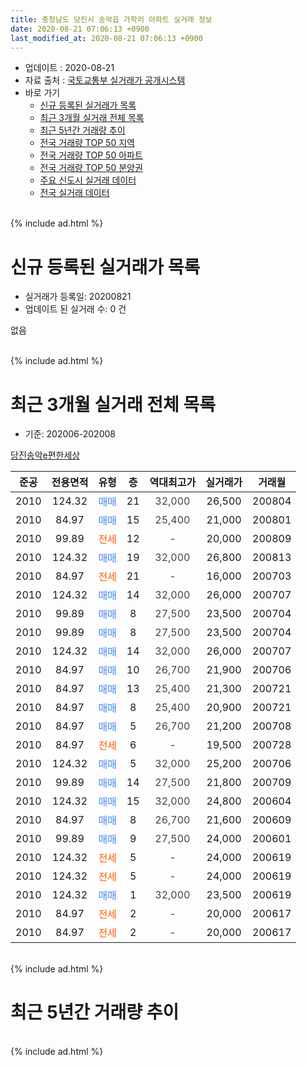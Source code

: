 ```yaml
---
title: 충청남도 당진시 송악읍 가학리 아파트 실거래 정보
date: 2020-08-21 07:06:13 +0900
last_modified_at: 2020-08-21 07:06:13 +0900
---
```


* 업데이트 : 2020-08-21
* 자료 출처 : [국토교통부 실거래가 공개시스템](http://rt.molit.go.kr)
* 바로 가기
    * [신규 등록된 실거래가 목록](#신규-등록된-실거래가-목록)
    * [최근 3개월 실거래 전체 목록](#최근-3개월-실거래-전체-목록)
    * [최근 5년간 거래량 추이](#최근-5년간-거래량-추이)
    * [전국 거래량 TOP 50 지역](https://inasie.github.io/apt-trade-info/최근-3개월-전국에서-가장-거래가-많이-발생한-지역)
    * [전국 거래량 TOP 50 아파트](https://inasie.github.io/apt-trade-info/최근-3개월-전국에서-가장-거래가-많이-발생한-아파트)
    * [전국 거래량 TOP 50 분양권](https://inasie.github.io/apt-trade-info/최근-3개월-전국에서-가장-거래가-많이-발생한-분양권)
    * [주요 신도시 실거래 데이터](https://inasie.github.io/apt-trade-info/주요-신도시)
    * [전국 실거래 데이터](https://inasie.github.io/apt-trade-info/전국)
<br>
{% include ad.html %}
<br>

# 신규 등록된 실거래가 목록
* 실거래가 등록일: 20200821
* 업데이트 된 실거래 수: 0 건

없음

<br>
{% include ad.html %}
<br>

# 최근 3개월 실거래 전체 목록
* 기준: 202006-202008


[당진송악e편한세상](https://search.naver.com/search.naver?query=%EC%B6%A9%EC%B2%AD%EB%82%A8%EB%8F%84+%EB%8B%B9%EC%A7%84%EC%8B%9C+%EC%86%A1%EC%95%85%EC%9D%8D+%EA%B0%80%ED%95%99%EB%A6%AC+%EB%8B%B9%EC%A7%84%EC%86%A1%EC%95%85e%ED%8E%B8%ED%95%9C%EC%84%B8%EC%83%81)

|준공|전용면적|유형|층|역대최고가|실거래가|거래월|
|:---:|:---:|:---:|:---:|:---:|:---:|:---:|
|2010|124.32|<span style="color:#4285f3">매매</span>|21|<span style="color:#444444">32,000</span>|26,500|200804|
|2010|84.97|<span style="color:#4285f3">매매</span>|15|<span style="color:#444444">25,400</span>|21,000|200801|
|2010|99.89|<span style="color:#ff5a00">전세</span>|12|<span style="color:#444444">-</span>|20,000|200809|
|2010|124.32|<span style="color:#4285f3">매매</span>|19|<span style="color:#444444">32,000</span>|26,800|200813|
|2010|84.97|<span style="color:#ff5a00">전세</span>|21|<span style="color:#444444">-</span>|16,000|200703|
|2010|124.32|<span style="color:#4285f3">매매</span>|14|<span style="color:#444444">32,000</span>|26,000|200707|
|2010|99.89|<span style="color:#4285f3">매매</span>|8|<span style="color:#444444">27,500</span>|23,500|200704|
|2010|99.89|<span style="color:#4285f3">매매</span>|8|<span style="color:#444444">27,500</span>|23,500|200704|
|2010|124.32|<span style="color:#4285f3">매매</span>|14|<span style="color:#444444">32,000</span>|26,000|200707|
|2010|84.97|<span style="color:#4285f3">매매</span>|10|<span style="color:#444444">26,700</span>|21,900|200706|
|2010|84.97|<span style="color:#4285f3">매매</span>|13|<span style="color:#444444">25,400</span>|21,300|200721|
|2010|84.97|<span style="color:#4285f3">매매</span>|8|<span style="color:#444444">25,400</span>|20,900|200721|
|2010|84.97|<span style="color:#4285f3">매매</span>|5|<span style="color:#444444">26,700</span>|21,200|200708|
|2010|84.97|<span style="color:#ff5a00">전세</span>|6|<span style="color:#444444">-</span>|19,500|200728|
|2010|124.32|<span style="color:#4285f3">매매</span>|5|<span style="color:#444444">32,000</span>|25,200|200706|
|2010|99.89|<span style="color:#4285f3">매매</span>|14|<span style="color:#444444">27,500</span>|21,800|200709|
|2010|124.32|<span style="color:#4285f3">매매</span>|15|<span style="color:#444444">32,000</span>|24,800|200604|
|2010|84.97|<span style="color:#4285f3">매매</span>|8|<span style="color:#444444">26,700</span>|21,600|200609|
|2010|99.89|<span style="color:#4285f3">매매</span>|9|<span style="color:#444444">27,500</span>|24,000|200601|
|2010|124.32|<span style="color:#ff5a00">전세</span>|5|<span style="color:#444444">-</span>|24,000|200619|
|2010|124.32|<span style="color:#ff5a00">전세</span>|5|<span style="color:#444444">-</span>|24,000|200619|
|2010|124.32|<span style="color:#4285f3">매매</span>|1|<span style="color:#444444">32,000</span>|23,500|200619|
|2010|84.97|<span style="color:#ff5a00">전세</span>|2|<span style="color:#444444">-</span>|20,000|200617|
|2010|84.97|<span style="color:#ff5a00">전세</span>|2|<span style="color:#444444">-</span>|20,000|200617|


<br>
{% include ad.html %}
<br>

# 최근 5년간 거래량 추이


<div style="width:100%;">
    <canvas id="deal_progress" height="200"></canvas>
</div>

<script>
new Chart(document.getElementById("deal_progress"), {
    type: 'line',
    data: {
        labels: ['201508','201509','201510','201511','201512','201601','201602','201603','201604','201605','201606','201607','201608','201609','201610','201611','201612','201701','201702','201703','201704','201705','201706','201707','201708','201709','201710','201711','201712','201801','201802','201803','201804','201805','201806','201807','201808','201809','201810','201811','201812','201901','201902','201903','201904','201905','201906','201907','201908','201909','201910','201911','201912','202001','202002','202003','202004','202005','202006','202007','202008'],
        datasets: [{
            label: '매매',
            pointRadius: 1,
            data: [8, 12, 9, 6, 4, 2, 1, 3, 5, 6, 7, 2, 1, 7, 6, 2, 4, 2, 3, 3, 4, 0, 2, 2, 2, 3, 4, 2, 2, 3, 2, 5, 4, 2, 4, 4, 5, 1, 3, 5, 1, 4, 2, 2, 2, 5, 7, 7, 5, 3, 2, 5, 5, 6, 3, 0, 6, 5, 4, 10, 3],
            borderColor: "rgba(255, 201, 14, 1)",
            backgroundColor: "rgba(255, 201, 14, 0.5)",
            fill: false,
            lineTension: 0
        },{
            label: '전월세',
            pointRadius: 1,
            data: [3, 7, 4, 5, 6, 6, 7, 4, 6, 4, 2, 6, 5, 4, 4, 8, 3, 2, 5, 6, 0, 3, 6, 4, 8, 1, 4, 3, 3, 2, 2, 8, 8, 3, 3, 8, 6, 8, 2, 3, 1, 6, 1, 4, 1, 6, 5, 8, 6, 4, 12, 6, 3, 4, 4, 6, 2, 7, 4, 2, 1],
            borderColor: "rgba(0, 141, 185, 1)",
            backgroundColor: "rgba(0, 141, 185, 0.5)",
            fill: false,
            lineTension: 0
        }
        ]
    },
    options: {
        responsive: true,
        title: {
            display: false
        },
        tooltips: {
            mode: 'index',
            intersect: false
        },
        hover: {
            mode: 'nearest',
            intersect: true
        },
        scales: {
            xAxes: [{
                display: true,
                scaleLabel: {
                    display: true,
                    labelString: '년/월'
                }
            }],
            yAxes: [{
                display: true,
                ticks: {
                    suggestedMin: 0,
                },
                scaleLabel: {
                    display: true,
                    labelString: '실거래 수'
                }
            }]
        }
    }
});

</script>


<br>
{% include ad.html %}
<br>

